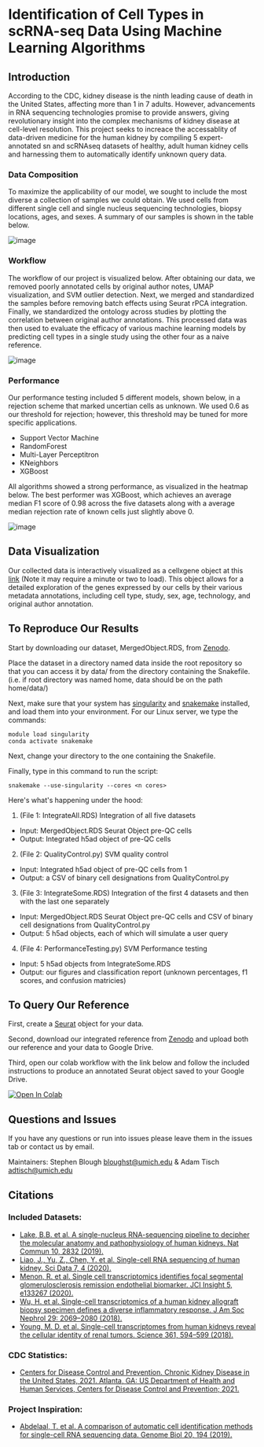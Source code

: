 # Identification of Cell Types in scRNA-seq Data Using Machine Learning Algorithms

## Introduction

According to the CDC, kidney disease is the ninth leading cause of death in the United States, affecting more than 1 in 7 adults. However, advancements in RNA sequencing technologies promise to provide answers, giving revolutionary insight into the complex mechanisms of kidney disease at cell-level resolution. This project seeks to increace the accessablity of data-driven medicine for the human kidney by compiling 5 expert-annotated sn and scRNAseq datasets of healthy, adult human kidney cells and harnessing them to automatically identify unknown query data.


### Data Composition

To maximize the applicability of our model, we sought to include the most diverse a collection of samples we could obtain. We used cells from different single cell and single nucleus sequencing technologies, biopsy locations, ages, and sexes. A summary of our samples is shown in the table below.

![image](https://user-images.githubusercontent.com/77076900/114285173-18784480-9a23-11eb-9800-8bec8db82e00.png)


### Workflow

The workflow of our project is visualized below. After obtaining our data, we removed poorly annotated cells by original author notes, UMAP visualization, and SVM outlier detection. Next, we merged and standardized the samples before removing batch effects using Seurat rPCA integration. Finally, we standardized the ontology across studies by plotting the correlation between original author annotations. This processed data was then used to evaluate the efficacy of various machine learning models by predicting cell types in a single study using the other four as a naive reference.

![image](https://user-images.githubusercontent.com/77076900/114284866-e1a12f00-9a20-11eb-8ef9-3f864777b0c3.png)


### Performance

Our performance testing included 5 different models, shown below, in a rejection scheme that marked uncertian cells as unknown. We used 0.6 as our threshold for rejection; however, this threshold may be tuned for more specific applications.
- Support Vector Machine
- RandomForest
- Multi-Layer Perceptitron
- KNeighbors
- XGBoost

All algorithms showed a strong performance, as visualized in the heatmap below. The best performer was XGBoost, which achieves an average median F1 score of 0.98 across the five datasets along with a average median rejection rate of known cells just slightly above 0. 

![image](https://user-images.githubusercontent.com/77076900/114285109-94be5800-9a22-11eb-83eb-390235c1e9ff.png)

## Data Visualization

Our collected data is interactively visualized as a cellxgene object at this [link](https://nephromappercellxgene.herokuapp.com/) (Note it may require a minute or two to load). This object allows for a detailed exploration of the genes expressed by our cells by their various metadata annotations, including cell type, study, sex, age, technology, and original author annotation. 

## To Reproduce Our Results

Start by downloading our dataset, MergedObject.RDS, from [Zenodo](https://zenodo.org/record/4671060#.YG5Dby1h0YI).

Place the dataset in a directory named data inside the root repository so that you can access it by data/ from the directory containing the Snakefile. (i.e. if root directory was named home, data should be on the path home/data/)

Next, make sure that your system has [singularity](https://sylabs.io/guides/3.0/user-guide/installation.html) and [snakemake](https://snakemake.readthedocs.io/en/stable/getting_started/installation.html) installed, and load them into your environment. For our Linux server, we type the commands: 
```
module load singularity 
conda activate snakemake
```
Next, change your directory to the one containing the Snakefile.

Finally, type in this command to run the script: 
```
snakemake --use-singularity --cores <n cores>
```
Here's what's happening under the hood:
1. (File 1: IntegrateAll.RDS) Integration of all five datasets
  - Input: MergedObject.RDS Seurat Object pre-QC cells
  - Output: Integrated h5ad object of pre-QC cells
2. (File 2: QualityControl.py) SVM quality control
  - Input: Integrated h5ad object of pre-QC cells from 1
  - Output: a CSV of binary cell designations from QualityControl.py
3. (File 3: IntegrateSome.RDS) Integration of the first 4 datasets and then with the last one separately
* Input: MergedObject.RDS Seurat Object pre-QC cells and CSV of binary cell designations from QualityControl.py
* Output: 5 h5ad objects, each of which will simulate a user query
4. (File 4: PerformanceTesting.py) SVM Performance testing
* Input: 5 h5ad objects from IntegrateSome.RDS
* Output: our figures and classification report (unknown percentages, f1 scores, and confusion matricies)

## To Query Our Reference

First, create a [Seurat](https://satijalab.org/seurat/articles/pbmc3k_tutorial.html) object for your data. 

Second, download our integrated reference from [Zenodo]() and upload both our reference and your data to Google Drive.

Third, open our colab workflow with the link below and follow the included instructions to produce an annotated Seurat object saved to your Google Drive.

[![Open In Colab](https://colab.research.google.com/assets/colab-badge.svg)](https://colab.research.google.com/gist/adtisch/d3f445882f32c9139a56e5772d0dd7f7/annotation-workbook.ipynb)

## Questions and Issues
If you have any questions or run into issues please leave them in the issues tab or contact us by email.

Maintainers: Stephen Blough <bloughst@umich.edu> & Adam Tisch <adtisch@umich.edu>

## Citations
### Included Datasets:
- [Lake, B.B. et al. A single-nucleus RNA-sequencing pipeline to decipher the molecular anatomy and pathophysiology of human kidneys. Nat Commun 10, 2832 (2019).](https://doi.org/10.1038/s41467-019-10861-2)
- [Liao, J., Yu, Z., Chen, Y. et al. Single-cell RNA sequencing of human kidney. Sci Data 7, 4 (2020).](https://doi.org/10.1038/s41597-019-0351-8)
- [Menon, R. et al. Single cell transcriptomics identifies focal segmental glomerulosclerosis remission endothelial biomarker. JCI Insight 5, e133267 (2020).](https://doi.org/10.1172/jci.insight.133267)
- [Wu, H. et al. Single-cell transcriptomics of a human kidney allograft biopsy specimen defines a diverse inflammatory response. J Am Soc Nephrol 29: 2069–2080 (2018).](https://doi.org/10.1681/asn.2018020125)
- [Young, M. D. et al. Single-cell transcriptomes from human kidneys reveal the cellular identity of renal tumors. Science 361, 594–599 (2018).](https://doi.org/10.1126/science.aat1699)

### CDC Statistics:
- [Centers for Disease Control and Prevention. Chronic Kidney Disease in the United States, 2021. Atlanta, GA: US Department of Health and Human Services, Centers for Disease Control and Prevention; 2021.](https://www.cdc.gov/kidneydisease/publications-resources/ckd-national-facts.html)

### Project Inspiration:
- [Abdelaal, T. et al. A comparison of automatic cell identification methods for single-cell RNA sequencing data. Genome Biol 20, 194 (2019).](https://doi.org/10.1186/s13059-019-1795-z)



